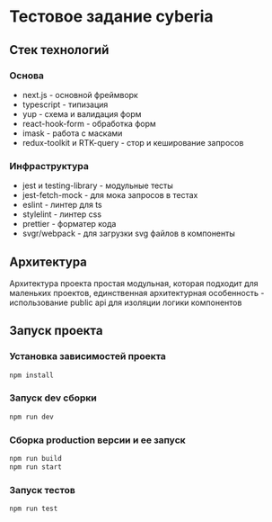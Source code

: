 # Тестовое задание cyberia

## Стек технологий
### Основа
* next.js - основной фреймворк
* typescript - типизация
* yup - схема и валидация форм
* react-hook-form - обработка форм
* imask - работа с масками
* redux-toolkit и RTK-query - стор и кеширование запросов
### Инфраструктура
* jest и testing-library - модульные тесты
* jest-fetch-mock - для мока запросов в тестах
* eslint - линтер для ts
* stylelint - линтер css
* prettier - форматер кода
* svgr/webpack - для загрузки svg файлов в компоненты


## Архитектура
Архитектура проекта простая модульная, которая подходит для маленьких проектов, единственная архитектурная особенность - 
использование public api для изоляции логики компонентов


## Запуск проекта
### Установка зависимостей проекта
```bash
npm install
```

### Запуск dev сборки

```bash
npm run dev
```

### Сборка production версии и ее запуск

```bash
npm run build
npm run start
```

### Запуск тестов
```bash
npm run test
```
